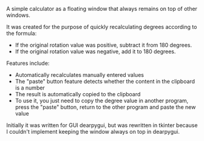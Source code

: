 A simple calculator as a floating window that always remains on top of other windows.

It was created for the purpose of quickly recalculating degrees according to the formula:
- If the original rotation value was positive, subtract it from 180 degrees.
- If the original rotation value was negative, add it to 180 degrees.

Features include:
- Automatically recalculates manually entered values
- The "paste" button feature detects whether the content in the clipboard is a number
- The result is automatically copied to the clipboard
- To use it, you just need to copy the degree value in another program, press the "paste" button, return to the other program and paste the new value

Initially it was written for GUI dearpygui, but was rewritten in tkinter because I couldn't implement keeping the window always on top in dearpygui.
